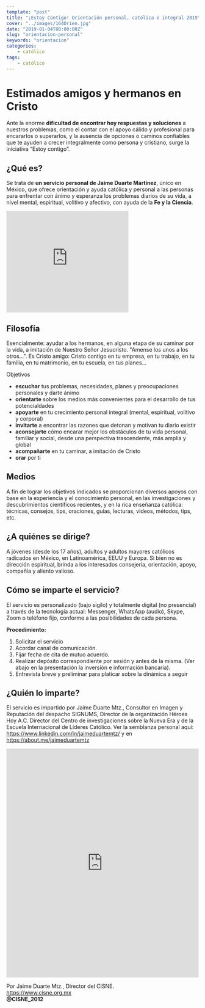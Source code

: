 ```yaml
---
template: "post"
title: "¡Estoy Contigo! Orientación personal, católica e integral 2019"
cover: "../images/164Orien.jpg"
date: "2019-01-04T08:00:00Z"
slug: "orientacion-personal"
keywords: "orientacion"
categories: 
    - católico
tags:
    - católico
---
```


# Estimados amigos y hermanos en Cristo
Ante la enorme **dificultad de encontrar hoy respuestas y soluciones** a nuestros problemas, como el contar con el apoyo cálido y profesional para encararlos o superarlos, y la ausencia de opciones o caminos confiables que te ayuden a crecer integralmente como persona y cristiano, surge la iniciativa “Estoy contigo”.  

## ¿Qué es?
Se trata de **un servicio personal de Jaime Duarte Martínez**, único en México, que ofrece orientación y ayuda católica y personal a las personas para enfrentar con ánimo y esperanza los problemas diarios de su vida, a nivel mental, espiritual, volitivo y afectivo, con ayuda de la **Fe y la Ciencia**.

<iframe width="320" height="266" src="https://www.youtube.com/embed/L3sjV2puPMA" title="YouTube video player" frameborder="0" allow="accelerometer; autoplay; clipboard-write; encrypted-media; gyroscope; picture-in-picture" allowfullscreen></iframe>

## Filosofía
Esencialmente: ayudar a los hermanos, en alguna etapa de su caminar por la vida, a imitación de Nuestro Señor Jesucristo. "Amense los unos a los otros...". Es Cristo amigo: Cristo contigo en tu empresa, en tu trabajo, en tu familia, en tu matrimonio, en tu escuela, en tus planes... 

Objetivos
- **escuchar** tus problemas, necesidades, planes y preocupaciones personales y darte ánimo
- **orientarte** sobre los medios más convenientes para el desarrollo de tus potencialdades
- **apoyarte** en tu crecimiento personal integral (mental, espiritual, volitivo y corporal)
- **invitarte** a encontrar las razones que detonan y motivan tu diario existir
- **aconsejarte** cómo encarar mejor los obstáculos de tu vida personal, familiar y social, desde una perspectiva trascendente, más amplia y global
- **acompañarte** en tu caminar, a imitación de Cristo
- **orar** por ti

## Medios
A fin de lograr los objetivos indicados se proporcionan diversos apoyos con base en la experiencia y el conocimiento personal, en las investigaciones y descubrimientos científicos recientes, y en la rica enseñanza católica: técnicas, consejos, tips, oraciones, guías, lecturas, videos, métodos, tips, etc.

## ¿A quiénes se dirige?
A jóvenes (desde los 17 años), adultos y adultos mayores católicos radicados en México, en Latinoamérica, EEUU y Europa. 
Si bien no es dirección espiritual, brinda a los interesados consejería, orientación, apoyo, compañía y aliento valioso.

## Cómo se imparte el servicio?
El servicio es personalizado (bajo sigilo) y totalmente digital (no presencial) a través de la tecnología actual: Messenger, WhatsApp (audio), Skype, Zoom o teléfono fijo, conforme a las posibilidades de cada persona.

**Procedimiento:** 
1. Solicitar el servicio
2. Acordar canal de comunicación.
3. Fijar fecha de cita de mutuo acuerdo.
4. Realizar depósito correspondiente por sesión y antes de la misma. (Ver abajo en la presentación la inversión e información bancaria).
5. Entrevista breve y preliminar para platicar sobre la dinámica a seguir

## ¿Quién lo imparte?
El servicio es impartido por Jaime Duarte Mtz., Consultor en Imagen y Reputación del despacho SIGNUMS, Director de la organización Héroes Hoy A.C. Director del Centro de investigaciones sobre la Nueva Era y de la Escuela Internacional de Líderes Católico. Ver la semblanza personal aquí: https://www.linkedin.com/in/jaimeduartemtz/ y en https://about.me/jaimeduartemtz

<iframe class="scribd_iframe_embed" data-aspect-ratio="null" data-auto-height="true" frameborder="0" height="600" scrolling="no" src="https://www.scribd.com/embeds/396841107/content?start_page=1&amp;view_mode=scroll&amp;show_recommendations=false&amp;access_key=key-iwWeA92bk390N3sTYq6d" title="Semblanza personal de Jaime Duarte Mtz." width="100%"></iframe>

<br/>

Por Jaime Duarte Mtz., Director del CISNE.   
<https://www.cisne.org.mx>    
**@CISNE_2012**
